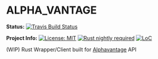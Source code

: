 # ALPHA_VANTAGE

**Status:**
[![Travis Build Status](https://travis-ci.org/iamsauravsharma/alpha_vantage.svg?branch=master)](https://travis-ci.org/iamsauravsharma/alpha_vantage)

**Project Info:**
[![License: MIT](https://img.shields.io/github/license/iamsauravsharma/alpha_vantage.svg)](LICENSE)
[![Rust nightly required](https://img.shields.io/badge/rust-nightly-blue.svg)](https://rustup.rs)
[![LoC](https://tokei.rs/b1/github/iamsauravsharma/alpha_vantage)](https://github.com/iamsauravsharma/alpha_vantage)


(WIP) Rust Wrapper/Client built for [Alphavantage](https://www.alphavantage.co)  API